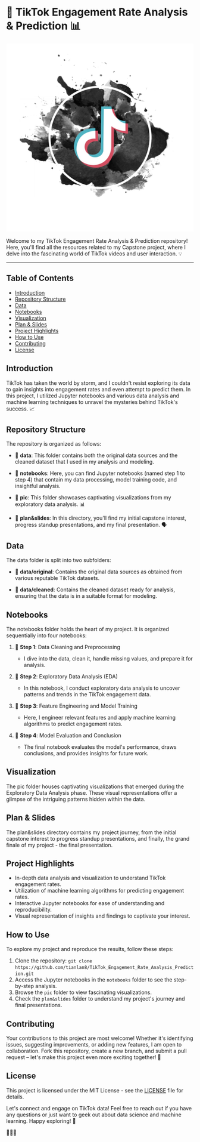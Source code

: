 # 🚀 TikTok Engagement Rate Analysis & Prediction 📊

![TikTok Logo](Images/TikTok_logo.jpg)

Welcome to my TikTok Engagement Rate Analysis & Prediction repository! 
Here, you'll find all the resources related to my Capstone project, where I delve into the fascinating world of TikTok videos and user interaction. 💡

---

## Table of Contents

- [Introduction](#introduction)
- [Repository Structure](#repository-structure)
- [Data](#data)
- [Notebooks](#notebooks)
- [Visualization](#visualization)
- [Plan & Slides](#plan--slides)
- [Project Highlights](#project-highlights)
- [How to Use](#how-to-use)
- [Contributing](#contributing)
- [License](#license)

## Introduction

TikTok has taken the world by storm, and I couldn't resist exploring its data to gain insights into engagement rates and even attempt to predict them. In this project, I utilized Jupyter notebooks and various data analysis and machine learning techniques to unravel the mysteries behind TikTok's success. 📈

## Repository Structure

The repository is organized as follows:

- 📁 **data**: This folder contains both the original data sources and the cleaned dataset that I used in my analysis and modeling.

- 📁 **notebooks**: Here, you can find Jupyter notebooks (named step 1 to step 4) that contain my data processing, model training code, and insightful analysis.

- 📁 **pic**: This folder showcases captivating visualizations from my exploratory data analysis. 📊

- 📁 **plan&slides**: In this directory, you'll find my initial capstone interest, progress standup presentations, and my final presentation. 🗣️

## Data

The data folder is split into two subfolders:

- 📁 **data/original**: Contains the original data sources as obtained from various reputable TikTok datasets.

- 📁 **data/cleaned**: Contains the cleaned dataset ready for analysis, ensuring that the data is in a suitable format for modeling.

## Notebooks

The notebooks folder holds the heart of my project. It is organized sequentially into four notebooks:

1. 📔 **Step 1**: Data Cleaning and Preprocessing
   - I dive into the data, clean it, handle missing values, and prepare it for analysis.

2. 📔 **Step 2**: Exploratory Data Analysis (EDA)
   - In this notebook, I conduct exploratory data analysis to uncover patterns and trends in the TikTok engagement data.

3. 📔 **Step 3**: Feature Engineering and Model Training
   - Here, I engineer relevant features and apply machine learning algorithms to predict engagement rates.

4. 📔 **Step 4**: Model Evaluation and Conclusion
   - The final notebook evaluates the model's performance, draws conclusions, and provides insights for future work.

## Visualization

The pic folder houses captivating visualizations that emerged during the Exploratory Data Analysis phase. These visual representations offer a glimpse of the intriguing patterns hidden within the data.

## Plan & Slides

The plan&slides directory contains my project journey, from the initial capstone interest to progress standup presentations, and finally, the grand finale of my project - the final presentation.

## Project Highlights

- In-depth data analysis and visualization to understand TikTok engagement rates.
- Utilization of machine learning algorithms for predicting engagement rates.
- Interactive Jupyter notebooks for ease of understanding and reproducibility.
- Visual representation of insights and findings to captivate your interest.

## How to Use

To explore my project and reproduce the results, follow these steps:

1. Clone the repository: `git clone https://github.com/tianlan8/TikTok_Engagement_Rate_Analysis_Prediction.git`
2. Access the Jupyter notebooks in the `notebooks` folder to see the step-by-step analysis.
3. Browse the `pic` folder to view fascinating visualizations.
4. Check the `plan&slides` folder to understand my project's journey and final presentations.

## Contributing

Your contributions to this project are most welcome! Whether it's identifying issues, suggesting improvements, or adding new features, I am open to collaboration. Fork this repository, create a new branch, and submit a pull request – let's make this project even more exciting together! 🤝

## License

This project is licensed under the MIT License - see the [LICENSE](https://github.com/tianlan8/TikTok_Engagement_Rate_Analysis_Prediction/blob/main/LICENSE) file for details.

Let's connect and engage on TikTok data! Feel free to reach out if you have any questions or just want to geek out about data science and machine learning. Happy exploring! 🚀

🎉🎉🎉
